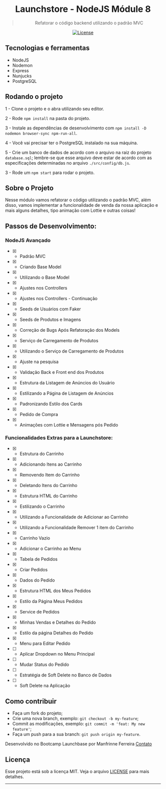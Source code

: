 
<h1 align="center">
  Launchstore - NodeJS Módule 8
</h1>

<blockquote align="center">Refatorar o código backend utilizando o padrão MVC</blockquote>

<p align="center">

  <a href="LICENSE" >
    <img alt="License" src="https://img.shields.io/badge/license-MIT-%23F8952D">
  </a>

</p>

## **Tecnologias e ferramentas**

 <ul>
  <li>NodeJS</li>
  <li>Nodemon</li>
  <li>Express</li>
  <li>Nunjucks</li>
  <li>PostgreSQL</li>
 </ul>

## **Rodando o projeto**

1 - Clone o projeto e o abra utilizando seu editor.

2 - Rode `npm install` na pasta do projeto.

3 - Instale as dependências de desenvolvimento com `npm install -D nodemon browser-sync npm-run-all`.

4 - Você vai precisar ter o PostgreSQL instalado na sua máquina.

5 - Crie um banco de dados de acordo com o arquivo na raiz do projeto `database.sql`; lembre-se que esse arquivo deve estar de acordo com as especificações determinadas no arquivo `./src/config/db.js`.

3 - Rode um `npm start` para rodar o projeto.


## **Sobre o Projeto**

Nesse módulo vamos refatorar o código utilizando o padrão MVC, além disso, vamos implementar a funcionalidade de venda da nossa aplicação e mais alguns detalhes, tipo animação com Lottie e outras coisas!

## **Passos de Desenvolvimento:**

### NodeJS Avançado

- [x] - Padrão MVC

- [x] - Criando Base Model

- [x] - Utilizando o Base Model

- [x] - Ajustes nos Controllers

- [x] - Ajustes nos Controllers - Continuação

- [x] - Seeds de Usuários com Faker

- [x] - Seeds de Produtos e Imagens

- [x] - Correção de Bugs Após Refatoração dos Models

- [x] - Serviço de Carregamento de Produtos

- [x] - Utilizando o Serviço de Carregamento de Produtos

- [x] - Ajuste na pesquisa

- [x] - Validação Back e Front end dos Produtos

- [x] - Estrutura da Listagem de Anúncios do Usuário

- [x] - Estilizando a Página de Listagem de Anúncios

- [x] - Padronizando Estilo dos Cards

- [x] - Pedido de Compra

- [x] - Animações com Lottie e Mensagens pós Pedido

### Funcionalidades Extras para a Launchstore:

- [x] - Estrutura do Carrinho

- [x] - Adicionando Itens ao Carrinho

- [x] - Removendo Item do Carrinho

- [x] - Deletando Itens do Carrinho

- [x] - Estrutura HTML do Carrinho

- [x] - Estilizando o Carrinho

- [x] - Utilizando a Funcionalidade de Adicionar ao Carrinho

- [x] - Utilizando a Funcionalidade Remover 1 item do Carrinho

- [x] - Carrinho Vazio

- [x] - Adicionar o Carrinho ao Menu

- [x] - Tabela de Pedidos

- [x] - Criar Pedidos

- [x] - Dados do Pedido

- [x] - Estrutura HTML dos Meus Pedidos

- [x] - Estilo da Página Meus Pedidos

- [x] - Service de Pedidos

- [x] - Minhas Vendas e Detalhes do Pedido

- [x] - Estilo da página Detalhes do Pedido

- [X] - Menu para Editar Pedido

- [ ] - Aplicar Dropdown no Menu Principal

- [ ] - Mudar Status do Pedido

- [ ] - Estratégia de Soft Delete no Banco de Dados

- [ ] - Soft Delete na Aplicação


## **Como contribuir**

-  Faça um fork do projeto;
-  Crie uma nova branch, exemplo: `git checkout -b my-feature`;
-  Commit as modificações, exemplo: `git commit -m 'feat: My new feature'`;
-  Faça um push para a sua branch: `git push origin my-feature`.

Desenvolvido no Bootcamp Launchbase por Manfrinne Ferreira [Contato](https://www.linkedin.com/in/manfrinne-ferreira-6033121a7/)

## **Licença**

Esse projeto está sob a licença MIT. Veja o arquivo [LICENSE](../LICENSE) para mais detalhes.

---

